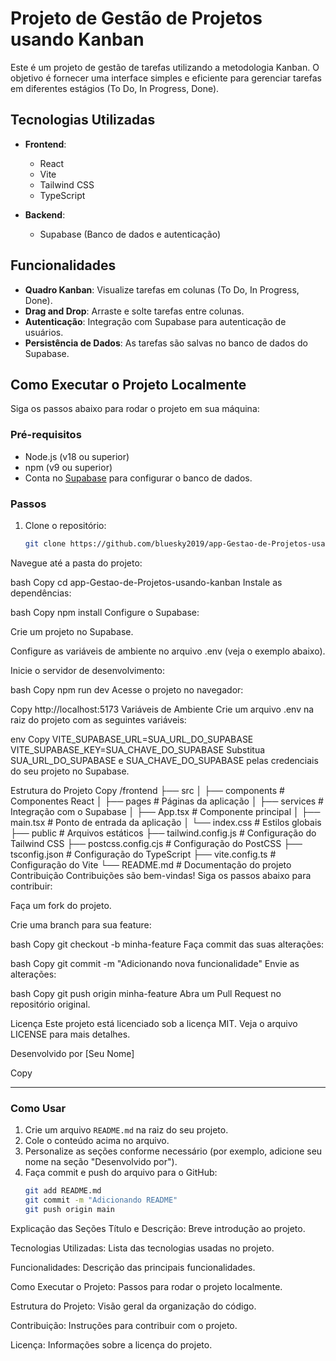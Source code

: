 # Projeto de Gestão de Projetos usando Kanban

Este é um projeto de gestão de tarefas utilizando a metodologia Kanban. O objetivo é fornecer uma interface simples e eficiente para gerenciar tarefas em diferentes estágios (To Do, In Progress, Done).

## Tecnologias Utilizadas

- **Frontend**:
  - React
  - Vite
  - Tailwind CSS
  - TypeScript

- **Backend**:
  - Supabase (Banco de dados e autenticação)

## Funcionalidades

- **Quadro Kanban**: Visualize tarefas em colunas (To Do, In Progress, Done).
- **Drag and Drop**: Arraste e solte tarefas entre colunas.
- **Autenticação**: Integração com Supabase para autenticação de usuários.
- **Persistência de Dados**: As tarefas são salvas no banco de dados do Supabase.

## Como Executar o Projeto Localmente

Siga os passos abaixo para rodar o projeto em sua máquina:

### Pré-requisitos

- Node.js (v18 ou superior)
- npm (v9 ou superior)
- Conta no [Supabase](https://supabase.com/) para configurar o banco de dados.

### Passos

1. Clone o repositório:
   ```bash
   git clone https://github.com/bluesky2019/app-Gestao-de-Projetos-usando-kanban.git


Navegue até a pasta do projeto:

bash
Copy
cd app-Gestao-de-Projetos-usando-kanban
Instale as dependências:

bash
Copy
npm install
Configure o Supabase:

Crie um projeto no Supabase.

Configure as variáveis de ambiente no arquivo .env (veja o exemplo abaixo).

Inicie o servidor de desenvolvimento:

bash
Copy
npm run dev
Acesse o projeto no navegador:

Copy
http://localhost:5173
Variáveis de Ambiente
Crie um arquivo .env na raiz do projeto com as seguintes variáveis:

env
Copy
VITE_SUPABASE_URL=SUA_URL_DO_SUPABASE
VITE_SUPABASE_KEY=SUA_CHAVE_DO_SUPABASE
Substitua SUA_URL_DO_SUPABASE e SUA_CHAVE_DO_SUPABASE pelas credenciais do seu projeto no Supabase.

Estrutura do Projeto
Copy
/frontend
├── src
│   ├── components          # Componentes React
│   ├── pages               # Páginas da aplicação
│   ├── services            # Integração com o Supabase
│   ├── App.tsx             # Componente principal
│   ├── main.tsx            # Ponto de entrada da aplicação
│   └── index.css           # Estilos globais
├── public                  # Arquivos estáticos
├── tailwind.config.js      # Configuração do Tailwind CSS
├── postcss.config.cjs      # Configuração do PostCSS
├── tsconfig.json           # Configuração do TypeScript
├── vite.config.ts          # Configuração do Vite
└── README.md               # Documentação do projeto
Contribuição
Contribuições são bem-vindas! Siga os passos abaixo para contribuir:

Faça um fork do projeto.

Crie uma branch para sua feature:

bash
Copy
git checkout -b minha-feature
Faça commit das suas alterações:

bash
Copy
git commit -m "Adicionando nova funcionalidade"
Envie as alterações:

bash
Copy
git push origin minha-feature
Abra um Pull Request no repositório original.

Licença
Este projeto está licenciado sob a licença MIT. Veja o arquivo LICENSE para mais detalhes.

Desenvolvido por [Seu Nome]

Copy

---

### **Como Usar**

1. Crie um arquivo `README.md` na raiz do seu projeto.
2. Cole o conteúdo acima no arquivo.
3. Personalize as seções conforme necessário (por exemplo, adicione seu nome na seção "Desenvolvido por").
4. Faça commit e push do arquivo para o GitHub:
   ```bash
   git add README.md
   git commit -m "Adicionando README"
   git push origin main
Explicação das Seções
Título e Descrição: Breve introdução ao projeto.

Tecnologias Utilizadas: Lista das tecnologias usadas no projeto.

Funcionalidades: Descrição das principais funcionalidades.

Como Executar o Projeto: Passos para rodar o projeto localmente.

Estrutura do Projeto: Visão geral da organização do código.

Contribuição: Instruções para contribuir com o projeto.

Licença: Informações sobre a licença do projeto.